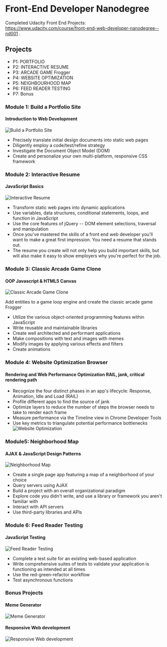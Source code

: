 # Front-End Developer Nanodegree  
Completed Udacity Front End Projects: https://www.udacity.com/course/front-end-web-developer-nanodegree--nd001 . 
      
## Projects

- P1: PORTFOLIO 	
- P2: INTERACTIVE RESUME
- P3: ARCADE GAME Frogger 	
- P4: WEBSITE OPTIMIZATION 	
- P5: NEIGHBOURHOOD MAP 	
- P6: FEED READER TESTING 
- P7: Bonus 


### Module 1: Build a Portfolio Site                      
#### Introduction to Web Development

![Build a Portfolio Site](https://github.com/danielphilipjohnson/Udacity-Web-Portfolio-2017/blob/dev0.1/1.Front-End-Developer-Nanodegree/P1-Portfolio/rubrics/mydesign.PNG)

- Precisely translate initial design documents into static web pages
- Diligently employ a code/test/refine strategy
- Investigate the Document Object Model (DOM)
- Create and personalize your own multi-platform, responsive CSS framework


### Module 2: Interactive Resume                       
#### JavaScript Basics

![Interactive Resume](https://github.com/danielphilipjohnson/Udacity-Web-Portfolio-2017/blob/dev0.1/1.Front-End-Developer-Nanodegree/P2-INTERACTIVE%20RESUME/mydesign.PNG)

- Transform static web pages into dynamic applications
- Use variables, data structures, conditional statements, loops, and function in JavaScript
- Use the core features of jQuery -- DOM element selections, traversal and manipulation
- Once you've mastered the skills of a front end web developer you'll want to make a great first impression. You need a resume that stands out.
- The resume you create will not only help you build important skills, but will also make it easy to show employers why you’re perfect for the job.



### Module 3: Classic Arcade Game Clone               
#### OOP Javascript & HTML5 Canvas

![Classic Arcade Game Clone](https://github.com/danielphilipjohnson/Udacity-Web-Portfolio-2017/blob/dev0.1/1.Front-End-Developer-Nanodegree/P3-Arcade-Game-Frogger/gameui.PNG)

Add entities to a game loop engine and create the classic arcade game Frogger

- Utilize the various object-oriented programming features within JavaScript
- Write reusable and maintainable libraries
- Create well architected and performant applications
- Make compositions with text and images with memes
- Modify images by applying various effects and filters
- Create animations


### Module 4: Website Optimization Browser        
#### Rendering and Web Performance Optimization RAIL, jank, critical rendering path

- Recognize the four distinct phases in an app's lifecycle: Response, Animation, Idle and Load (RAIL)
- Profile different apps to find the source of jank
- Optimize layers to reduce the number of steps the browser needs to take to render each frame
- Measure performance via the Timeline view in Chrome Developer Tools
- Use key metrics to triangulate potential performance bottlenecks
![Website Optimization](https://github.com/danielphilipjohnson/Udacity-Web-Portfolio-2017/blob/dev0.1/1.Front-End-Developer-Nanodegree/P4-Website-optimization/completed.PNG)

### Module5: Neighborhood Map 	
#### AJAX & JavaScript Design Patterns

![Neighborhood Map](https://github.com/danielphilipjohnson/Udacity-Web-Portfolio-2017/blob/dev0.1/1.Front-End-Developer-Nanodegree/P5-Neighborhood-Map/completed_project.PNG)

- Create a single page app featuring a map of a neighborhood of your choice
- Query servers using AJAX
- Build a project with an overall organizational paradigm
- Explore code you didn't write, and use a library or framework you aren't familiar with
- Interact with API servers
- Use third-party libraries and APIs


### Module 6:  Feed Reader Testing         
#### JavaScript Testing

![Feed Reader Testing](https://github.com/danielphilipjohnson/Udacity-Web-Portfolio-2017/blob/dev0.1/1.Front-End-Developer-Nanodegree/P6-Feed-Reader-Testing/completed.PNG)

- Complete a test suite for an existing web-based application
- Write comprehensive suites of tests to validate your application is functioning as intended at all times
- Use the red-green-refactor workflow
- Test asynchronous functions


### Bonus Projects

#### Meme Generator

![Meme Generator](https://github.com/danielphilipjohnson/Udacity-Web-Portfolio-2017/blob/dev0.1/1.Front-End-Developer-Nanodegree/P7-Bonus-Projects/MemeGenerator/design.PNG)


#### Responsive Web development

![Responsive Web development](https://github.com/danielphilipjohnson/Udacity-Web-Portfolio-2017/blob/dev0.1/1.Front-End-Developer-Nanodegree/P7-Bonus-Projects/ResponsiveWebDesign/completed.PNG)
